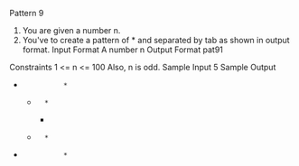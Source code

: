 
Pattern 9

1. You are given a number n.
2. You've to create a pattern of * and separated by tab as shown in output format.
Input Format
A number n
Output Format
pat91

Constraints
1 <= n <= 100
 Also, n is odd.
Sample Input
5
Sample Output
*				*	
	*		*		
		*			
	*		*		
*				*	